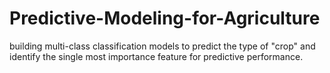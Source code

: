 # Predictive-Modeling-for-Agriculture
building multi-class classification models to predict the type of "crop" and identify the single most importance feature for predictive performance.
